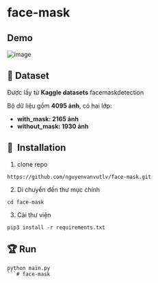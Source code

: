 # face-mask

## Demo

![image](img/_demo.gif)

## :file_folder: Dataset

Được lấy từ __Kaggle datasets__ facemaskdetection

Bộ dữ liệu gồm __4095 ảnh__, có hai lớp:
*	__with_mask: 2165 ảnh__
*	__without_mask: 1930 ảnh__


## 🚀&nbsp; Installation

1. clone repo
```
https://github.com/nguyenvanvutlv/face-mask.git
```
2. Di chuyển đến thư mục chính

```
cd face-mask
```
3. Cài thư viện

```
pip3 install -r requirements.txt
```


## :trophy: Run

```
python main.py
```# face-mask
